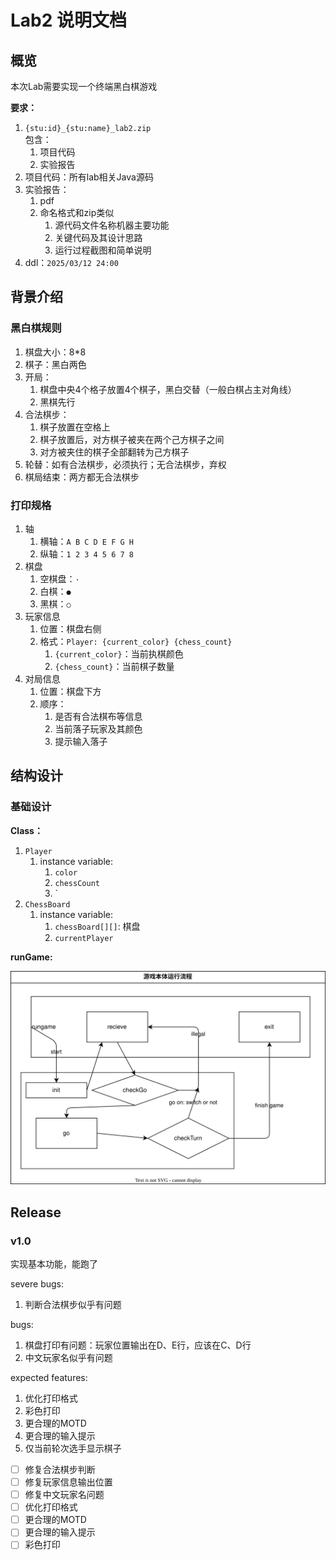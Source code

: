 # Lab2 说明文档

## 概览

本次Lab需要实现一个终端黑白棋游戏  

**要求：**  

1. `{stu:id}_{stu:name}_lab2.zip`  
    包含：  
    1. 项目代码  
    2. 实验报告
2. 项目代码：所有lab相关Java源码  
3. 实验报告：  
    1. pdf
    2. 命名格式和zip类似  
        1. 源代码文件名称机器主要功能  
        2. 关键代码及其设计思路  
        3. 运行过程截图和简单说明
4. ddl：`2025/03/12 24:00`

## 背景介绍

### 黑白棋规则

1. 棋盘大小：8*8  
2. 棋子：黑白两色  
3. 开局：
    1. 棋盘中央4个格子放置4个棋子，黑白交替（一般白棋占主对角线）  
    2. 黑棋先行  
4. 合法棋步：  
    1. 棋子放置在空格上
    2. 棋子放置后，对方棋子被夹在两个己方棋子之间
    3. 对方被夹住的棋子全部翻转为己方棋子
5. 轮替：如有合法棋步，必须执行；无合法棋步，弃权  
6. 棋局结束：两方都无合法棋步  

### 打印规格

1. 轴  
    1. 横轴：`A B C D E F G H`  
    2. 纵轴：`1 2 3 4 5 6 7 8`  
2. 棋盘  
    1. 空棋盘：`·`  
    2. 白棋：`●`  
    3. 黑棋：`○`  
3. 玩家信息  
    1. 位置：棋盘右侧  
    2. 格式：`Player: {current_color} {chess_count}`  
        1. `{current_color}`：当前执棋颜色  
        2. `{chess_count}`：当前棋子数量  
4. 对局信息  
    1. 位置：棋盘下方  
    2. 顺序：
        1. 是否有合法棋布等信息  
        2. 当前落子玩家及其颜色  
        3. 提示输入落子  

## 结构设计

### 基础设计

**Class：**  

1. `Player`
    1. instance variable:  
        1. `color`  
        2. `chessCount`  
        3. `
2. `ChessBoard`  
    1. instance variable:  
        1. `chessBoard[][]`: 棋盘
        2. `currentPlayer`  

**runGame:**  

![runGame diagram](./runGame.svg)

## Release

### v1.0

实现基本功能，能跑了  

severe bugs:

1. 判断合法棋步似乎有问题  

bugs:  

1. 棋盘打印有问题：玩家位置输出在D、E行，应该在C、D行
2. 中文玩家名似乎有问题

expected features:

1. 优化打印格式
2. 彩色打印
3. 更合理的MOTD
4. 更合理的输入提示
5. 仅当前轮次选手显示棋子

- [ ] 修复合法棋步判断
- [ ] 修复玩家信息输出位置
- [ ] 修复中文玩家名问题
- [ ] 优化打印格式
- [ ] 更合理的MOTD
- [ ] 更合理的输入提示
- [ ] 彩色打印
